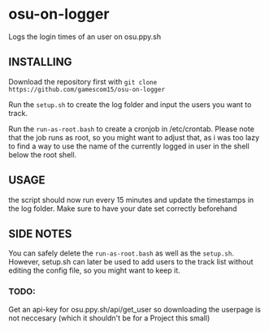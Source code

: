 # osu-on-logger
Logs the login times of an user on osu.ppy.sh

## INSTALLING
Download the repository first with `git clone https://github.com/gamescom15/osu-on-logger`

Run the `setup.sh` to create the log folder and input the users you want to track.

Run the `run-as-root.bash` to create a cronjob in /etc/crontab. Please note that the job runs as root, so you might want to adjust that, as i was too lazy to find a way to use the name of the currently logged in user in the shell below the root shell.

## USAGE
the script should now run every 15 minutes and update the timestamps in the log folder. Make sure to have your date set correctly beforehand

## SIDE NOTES
You can safely delete the `run-as-root.bash` as well as the `setup.sh`. However, setup.sh can later be used to add users to the track list without editing the config file, so you might want to keep it.

### TODO:
Get an api-key for osu.ppy.sh/api/get_user so downloading the userpage is not neccesary (which it shouldn't be for a Project this small)
